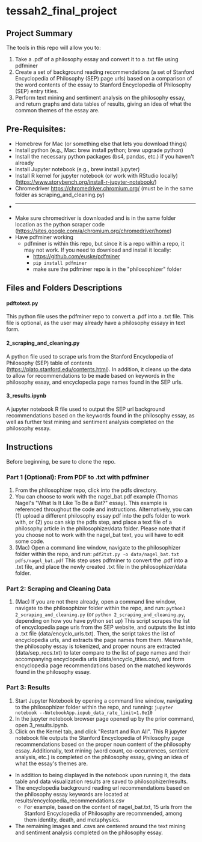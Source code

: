 # tessah2_final_project

## Project Summary
The tools in this repo will allow you to:
1. Take a .pdf of a philosophy essay and convert it to a .txt file using pdfminer
2. Create a set of background reading recommendations (a set of Stanford Encyclopedia of Philosophy (SEP) page urls) based on a comparison of the word contents of the essay to Stanford Encyclopedia of Philosophy (SEP) entry titles.
3. Perform text mining and sentiment analysis on the philosophy essay, and return graphs and data tables of results, giving an idea of what the common themes of the essay are. 


## Pre-Requisites:
- Homebrew for Mac (or something else that lets you download things)
- Install python (e.g., Mac: brew install python; brew upgrade python)
- Install the necessary python packages (bs4, pandas, etc.) if you haven't already
- Install Jupyter notebook (e.g., brew install jupyter)
- Install R kernel for jupyter notebook (or work with RStudio locally) (https://www.storybench.org/install-r-jupyter-notebook/)
- Chromedriver https://chromedriver.chromium.org/ (must be in the same folder as scraping_and_cleaning.py)
- ***
- Make sure chromedriver is downloaded and is in the same folder location as the python scraper code (https://sites.google.com/a/chromium.org/chromedriver/home)
- Have pdfminer working
  - pdfminer is within this repo, but since it is a repo within a repo, it may not work.  If you need to download and install it locally:
    - https://github.com/euske/pdfminer
    - `pip install pdfminer`
    - make sure the pdfminer repo is in the "philosophizer" folder


## Files and Folders Descriptions

#### pdftotext.py
This python file uses the pdfminer repo to convert a .pdf into a .txt file.  This file is optional, as the user may already have a philosophy essayy in text form.

#### 2_scraping_and_cleaning.py
A python file used to scrape urls from the Stanford Encyclopedia of Philosophy (SEP) table of contents (https://plato.stanford.edu/contents.html).
In addition, it cleans up the data to allow for recommendations to be made based on keywords in the philosophy essay, and encyclopedia page names found in the SEP urls.

#### 3_results.ipynb
A jupyter notebook R file used to output the SEP url background recommendations based on the keywords found in the philosophy essay, as well as further test mining and sentiment analysis completed on the philosophy essay.



## Instructions
Before beginning, be sure to clone the repo.

### Part 1 (Optional): From PDF to .txt with pdfminer
1. From the philosophizer repo, click into the pdfs directory.  
2. You can choose to work with the nagel_bat.pdf example (Thomas Nagel's "What Is It Like To Be a Bat?" essay).  This example is referenced throughout the code and instructions.  Alternatively, you can (1) upload a different philosophy essay pdf into the pdfs folder to work with, or (2) you can skip the pdfs step, and place a text file of a philosophy article in the philosophizer/data folder.  Please note that if you choose not to work with the nagel_bat text, you will have to edit some code.
3. (Mac) Open a command line window, navigate to the philosophizer folder within the repo, and run:
    ```pdf2txt.py -o data/nagel_bat.txt pdfs/nagel_bat.pdf```
    This step uses pdfminer to convert the .pdf into a .txt file, and place the newly created .txt file in the philosophizer/data folder.


### Part 2: Scraping and Cleaning Data
1. (Mac) If you are not there already, open a command line window, navigate to the philosophizer folder within the repo, and run:
    ```python3 2_scraping_and_cleaning.py``` (or ```python 2_scraping_and_cleaning.py```, depending on how you have python set up)
    This script scrapes the list of encyclopedia page urls from the SEP website, and outputs the list into a .txt file (data/encyclo_urls.txt).
    Then, the script takes the list of encyclopedia urls, and extracts the page names from them.  Meanwhile, the philosophy essay is tokenized, and proper nouns are extracted (data/sep_recs.txt) to later compare to the list of page names and their accompanying encyclopedia urls (data/encyclo_titles.csv), and form encyclopedia page recommendations based on the matched keywords found in the philosophy essay.

### Part 3: Results
1. Start Jupyter Notebook by opening a command line window, navigating to the philosophizer folder within the repo, and running:
   ```jupyter notebook --NotebookApp.iopub_data_rate_limit=1.0e10```
2. In the jupyter notebook browser page opened up by the prior command, open 3_results.ipynb.
3. Click on the Kernel tab, and click "Restart and Run All".
    This R jupyter notebook file outputs the Stanford Encyclopedia of Philosophy page recommendations based on the proper noun content of the philosophy essay.
    Additionally, text mining (word count, co-occurrences, sentient analysis, etc.) is completed on the philosophy essay, giving an idea of what the essay's themes are.


- In addition to being displayed in the notebook upon running it, the data table and data visualization results are saved to philosophizer/results.  
- The encyclopedia background reading url recommendations based on the philosophy essay keywords are located at results/encyclopedia_recommendations.csv
  - For example, based on the content of nagel_bat.txt, 15 urls from the Stanford Encyclopedia of Philosophy are recommended, among them identity, death, and metaphysics.
- The remaining images and .csvs are centered around the text mining and sentiment analysis completed on the philosophy essay.



